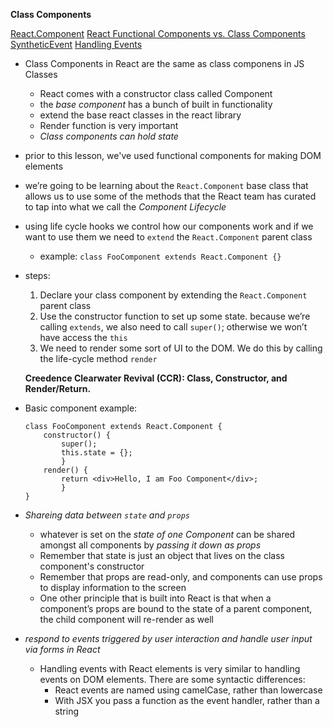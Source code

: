 **Class Components**

[React.Component](https://reactjs.org/docs/react-component.html)
[React Functional Components vs. Class Components](https://www.andreasreiterer.at/react-functional-components/)
[SyntheticEvent](https://reactjs.org/docs/events.html)
[Handling Events](https://reactjs.org/docs/handling-events.html)


* Class Components in React are the same as class componens in JS Classes
    * React comes with a constructor class called Component
    * the *base component* has a bunch of built in functionality
    * extend the base react classes in the react library
    * Render function is very important
    * *Class components can hold state*

* prior to this lesson, we've used functional components for making DOM elements
* we’re going to be learning about the `React.Component` base class that allows us to use some of the methods that the React team has curated to tap into what we call the *Component Lifecycle* 
* using life cycle hooks we control how our components work and if we want to use them we need to `extend` the `React.Component` parent class
    * example: `class FooComponent extends React.Component {}`

* steps:
    1) Declare your class component by extending the `React.Component` parent class
    2) Use the constructor function to set up some state. because we’re calling `extends`, we also need to call `super()`; otherwise we won’t have access the `this`
    3) We need to render some sort of UI to the DOM. We do this by calling the life-cycle method `render`

    **Creedence Clearwater Revival (CCR): Class, Constructor, and Render/Return.**

* Basic component example:
    ```
    class FooComponent extends React.Component {
        constructor() { 
            super();
            this.state = {};
            }
        render() {
            return <div>Hello, I am Foo Component</div>;
            }
    } 
    ```

* *Shareing data between `state` and `props`*
    * whatever is set on the *state of one Component* can be shared amongst all components by *passing it down as props*
    * Remember that state is just an object that lives on the class component's constructor
    * Remember that props are read-only, and components can use props to display information to the screen
    * One other principle that is built into React is that when a component’s props are bound to the state of a parent component, the child component will re-render as well

* *respond to events triggered by user interaction and handle user input via forms in React*
    * Handling events with React elements is very similar to handling events on DOM elements. There are some syntactic differences:
        * React events are named using camelCase, rather than lowercase
        * With JSX you pass a function as the event handler, rather than a string




